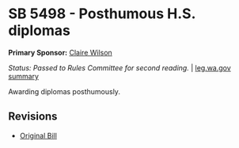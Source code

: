 # SB 5498 - Posthumous H.S. diplomas
**Primary Sponsor:** [Claire Wilson](/person/leg/wilson_cl.md)

*Status: Passed to Rules Committee for second reading.* | [leg.wa.gov summary](https://app.leg.wa.gov/billsummary?BillNumber=5498&Year=2021)

Awarding diplomas posthumously.

## Revisions
* [Original Bill](1/)